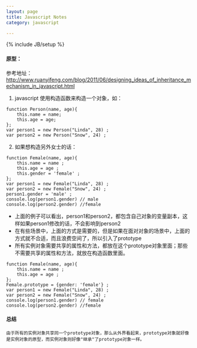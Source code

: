 ```yaml
---
layout: page
title: Javascript Notes
category: javascript

---
```

{% include JB/setup %}

#### 原型：

参考地址： http://www.ruanyifeng.com/blog/2011/06/designing_ideas_of_inheritance_mechanism_in_javascript.html

1. javascript 使用构造函数来构造一个对象，如：

```
function Person(name, age){
    this.name = name;
    this.age = age;
};
var person1 = new Person("Linda", 28) ;
var person2 = new Person("Snow", 24) ;
```

2. 如果想构造另外女士的话：

```
function Female(name, age){
    this.name = name ;
    this.age = age ;
    this.gender = 'female' ;
};
var person1 = new Female("Linda", 28) ;
var person2 = new Female("Snow", 24) ;
person1.gender = 'male' ;
console.log(person1.gender) // male
console.log(person2.gender) //female
```

- 上面的例子可以看出，person1和person2，都包含自己对象的变量副本，这样如果person1修改的话，不会影响到person2
- 在有些场景中，上面的方式是需要的，但是如果在面对对象的场景中，上面的方式就不合适，而且浪费空间了，所以引入了prototype
- 所有实例对象需要共享的属性和方法，都放在这个prototype对象里面；那些不需要共享的属性和方法，就放在构造函数里面。

```
function Female(name, age){
    this.name = name ;
    this.age = age ;
};
Female.prototype = {gender: 'female'} ;
var person1 = new Female("Linda", 28) ;
var person2 = new Female("Snow", 24) ;
console.log(person1.gender) // female
console.log(person2.gender) //female
```

#### 总结

```
由于所有的实例对象共享同一个prototype对象，那么从外界看起来，prototype对象就好像是实例对象的原型，而实例对象则好像"继承"了prototype对象一样。
```
